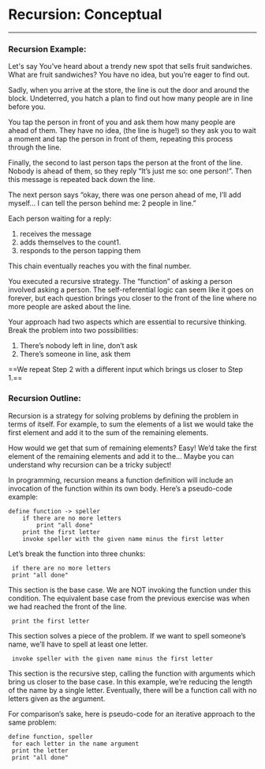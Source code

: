 # Recursion: Conceptual
---
### Recursion Example:
Let's say You've heard about a trendy new spot that sells fruit sandwiches. 
What are fruit sandwiches? You have no idea, but you’re eager to find out.

Sadly, when you arrive at the store, the line is out the door and around the block. 
Undeterred, you hatch a plan to find out how many people are in line before you.

You tap the person in front of you and ask them how many people are ahead of them. 
They have no idea, (the line is huge!) so they ask you to wait a moment and tap the person in front of them, repeating this process through the line.

Finally, the second to last person taps the person at the front of the line. Nobody is ahead of them, so they reply “It’s just me so: one person!”. Then this message is repeated back down the line.

The next person says “okay, there was one person ahead of me, I’ll add myself… I can tell the person behind me: 2 people in line.”

Each person waiting for a reply:
1.  receives the message
2.  adds themselves to the count1.
3.  responds to the person tapping them
    

This chain eventually reaches you with the final number. 

You executed a recursive strategy. The “function” of asking a person involved asking a person. The self-referential logic can seem like it goes on forever, but each question brings you closer to the front of the line where no more people are asked about the line.

Your approach had two aspects which are essential to recursive thinking. Break the problem into two possibilities:

1.  There’s nobody left in line, don’t ask   
2.  There’s someone in line, ask them
    
==We repeat Step 2 with a different input which brings us closer to Step 1.==

### Recursion Outline:
Recursion is a strategy for solving problems by defining the problem in terms of itself. For example, to sum the elements of a list we would take the first element and add it to the sum of the remaining elements.

How would we get that sum of remaining elements? Easy! We’d take the first element of the remaining elements and add it to the… Maybe you can understand why recursion can be a tricky subject!

In programming, recursion means a function definition will include an invocation of the function within its own body. Here’s a pseudo-code example:
```
define function -> speller
	if there are no more letters
		print "all done"
	print the first letter
	invoke speller with the given name minus the first letter
```

Let’s break the function into three chunks:

```
 if there are no more letters  
 print "all done"
```
This section is the base case. We are NOT invoking the function under this condition. The equivalent base case from the previous exercise was when we had reached the front of the line.

```
 print the first letter
```
This section solves a piece of the problem. If we want to spell someone’s name, we’ll have to spell at least one letter.

```
 invoke speller with the given name minus the first letter
```
This section is the recursive step, calling the function with arguments which bring us closer to the base case. In this example, we’re reducing the length of the name by a single letter. Eventually, there will be a function call with no letters given as the argument.

For comparison’s sake, here is pseudo-code for an iterative approach to the same problem:
```
define function, speller  
 for each letter in the name argument  
 print the letter  
 print "all done"
```